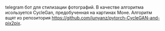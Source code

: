 telegram бот для стилизации фотографий. В качестве алгоритма исользуется CycleGan, предобученная на картинах Моне. Алгоритм вщят из репозитория https://github.com/junyanz/pytorch-CycleGAN-and-pix2pix.